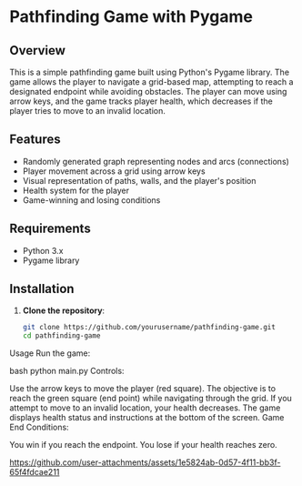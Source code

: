 # Pathfinding Game with Pygame

## Overview

This is a simple pathfinding game built using Python's Pygame library. The game allows the player to navigate a grid-based map, attempting to reach a designated endpoint while avoiding obstacles. The player can move using arrow keys, and the game tracks player health, which decreases if the player tries to move to an invalid location.

## Features

- Randomly generated graph representing nodes and arcs (connections)
- Player movement across a grid using arrow keys
- Visual representation of paths, walls, and the player's position
- Health system for the player
- Game-winning and losing conditions

## Requirements

- Python 3.x
- Pygame library

## Installation

1. **Clone the repository**:
   ```bash
   git clone https://github.com/yourusername/pathfinding-game.git
   cd pathfinding-game
Usage
Run the game:

bash
python main.py
Controls:

Use the arrow keys to move the player (red square).
The objective is to reach the green square (end point) while navigating through the grid.
If you attempt to move to an invalid location, your health decreases.
The game displays health status and instructions at the bottom of the screen.
Game End Conditions:

You win if you reach the endpoint.
You lose if your health reaches zero.

https://github.com/user-attachments/assets/1e5824ab-0d57-4f11-bb3f-65f4fdcae211

